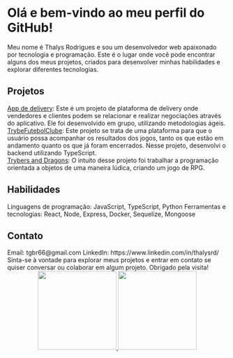 <h1> Olá e bem-vindo ao meu perfil do GitHub! </h1>
Meu nome é Thalys Rodrigues e sou um desenvolvedor web apaixonado por tecnologia e programação. Este é o lugar onde você pode encontrar alguns dos meus projetos, criados para desenvolver minhas habilidades e explorar diferentes tecnologias.

<h2> Projetos </h2>
<a href="https://github.com/ThalysRD/app-delivery">App de delivery</a>: Este é um projeto de plataforma de delivery onde vendedores e clientes podem se relacionar e realizar negociações através do aplicativo. Ele foi desenvolvido em grupo, utilizando metodologias ágeis.<br>
<a href="https://github.com/ThalysRD/Trybe-Futebol-Clube">TrybeFutebolClube</a>: Este projeto se trata de uma plataforma para que o usuário possa acompanhar os resultados dos jogos, tanto os que estão em andamento quanto os que já foram encerrados. Nesse projeto, desenvolvi o backend utilizando TypeScript.<br>
<a href="https://github.com/ThalysRD/POO-SOLID-TS">Trybers and Dragons</a>: O intuito desse projeto foi trabalhar a programação orientada a objetos de uma maneira lúdica, criando um jogo de RPG.<br>
<h2> Habilidades </h2>
Linguagens de programação: JavaScript, TypeScript, Python
Ferramentas e tecnologias: React, Node, Express, Docker, Sequelize, Mongoose
<h2> Contato </h2>
Email: tgbr66@gmail.com
LinkedIn: https://www.linkedin.com/in/thalysrd/
Sinta-se à vontade para explorar meus projetos e entrar em contato se quiser conversar ou colaborar em algum projeto. Obrigado pela visita!

<div align="center">
  <a href="https://github.com/thalysrd">
  <img height="180em" src="https://github-readme-stats.vercel.app/api?username=thalysrd&show_icons=true&theme=dracula&include_all_commits=true&count_private=true"/>
  <img height="180em" src="https://github-readme-stats.vercel.app/api/top-langs/?username=thalysrd&layout=compact&langs_count=7&theme=dracula"/>
</div>
  
 

